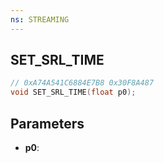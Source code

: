 ```yaml
---
ns: STREAMING
---
```

## SET_SRL_TIME

```c
// 0xA74A541C6884E7B8 0x30F8A487
void SET_SRL_TIME(float p0);
```


## Parameters
* **p0**: 

